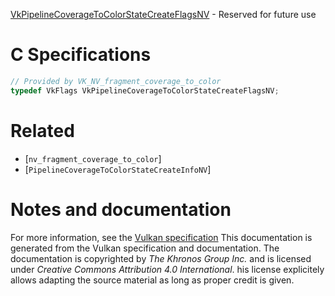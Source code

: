 [VkPipelineCoverageToColorStateCreateFlagsNV](https://www.khronos.org/registry/vulkan/specs/1.3-extensions/man/html/VkPipelineCoverageToColorStateCreateFlagsNV.html) - Reserved for future use

# C Specifications
```c
// Provided by VK_NV_fragment_coverage_to_color
typedef VkFlags VkPipelineCoverageToColorStateCreateFlagsNV;
```

# Related
- [`nv_fragment_coverage_to_color`]
- [`PipelineCoverageToColorStateCreateInfoNV`]

# Notes and documentation
For more information, see the [Vulkan specification](https://www.khronos.org/registry/vulkan/specs/1.3-extensions/html/vkspec.html)
This documentation is generated from the Vulkan specification and documentation.
The documentation is copyrighted by *The Khronos Group Inc.* and is licensed under *Creative Commons Attribution 4.0 International*.
his license explicitely allows adapting the source material as long as proper credit is given.
        